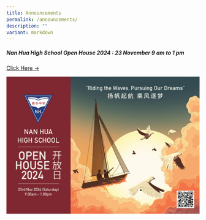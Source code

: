 ```yaml
---
title: Announcements
permalink: /announcements/
description: ""
variant: markdown
---
```

<h5>Nan Hua High School Open House 2024 :  23 November 9 am to 1 pm</h5>

[Click Here -&gt; ](https://for.edu.sg/nhhsopenhouse2024)

<a href="https://for.edu.sg/nhhsopenhouse2024">![Open House 2024](/images/Annoucement/NHHS_Open_House_Main_FB.jpg)</a>